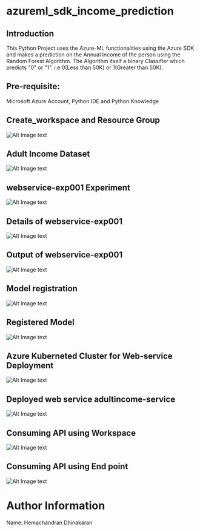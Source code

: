 # azureml_sdk_income_prediction

## Introduction

This Python Project uses the Azure-ML functionalities using the Azure SDK and makes a prediction on the Annual Income of the person using the Random Forest Algorithm. The Algorithm itself a binary Classifier which predicts "0" or "1". i.e 0(Less than 50K) or 1(Greater than 50K).

## Pre-requisite:

Microsoft Azure Account, Python IDE and Python Knowledge

## Create_workspace and Resource Group

![Alt Image text](/screenshots/2.png?raw=true "workspace")

## Adult Income Dataset

![Alt Image text](/screenshots/3.png?raw=true "dataset")

## webservice-exp001 Experiment

![Alt Image text](/screenshots/4.png?raw=true "experiment")

## Details of webservice-exp001

![Alt Image text](/screenshots/5.png?raw=true "experiment_details")

## Output of webservice-exp001

![Alt Image text](/screenshots/6.png?raw=true "experiment_output")

## Model registration

![Alt Image text](/screenshots/7.png?raw=true "model_registration")

## Registered Model

![Alt Image text](/screenshots/8.png?raw=true "registered_model")

## Azure Kuberneted Cluster for Web-service Deployment

![Alt Image text](/screenshots/9.png?raw=true "aks")

## Deployed web service adultincome-service

![Alt Image text](/screenshots/10.png?raw=true "aks_status")

## Consuming API using Workspace

![Alt Image text](/screenshots/11.png?raw=true "web_api_ws")

## Consuming API using End point

![Alt Image text](/screenshots/11.png?raw=true "web_api_endpoint")

# Author Information

Name: Hemachandran Dhinakaran
